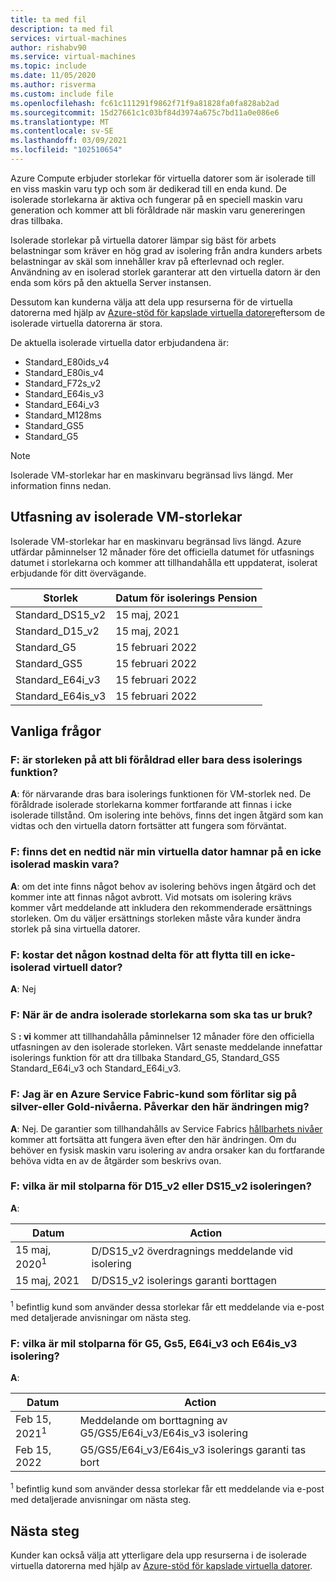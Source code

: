 ```yaml
---
title: ta med fil
description: ta med fil
services: virtual-machines
author: rishabv90
ms.service: virtual-machines
ms.topic: include
ms.date: 11/05/2020
ms.author: risverma
ms.custom: include file
ms.openlocfilehash: fc61c111291f9862f71f9a81828fa0fa828ab2ad
ms.sourcegitcommit: 15d27661c1c03bf84d3974a675c7bd11a0e086e6
ms.translationtype: MT
ms.contentlocale: sv-SE
ms.lasthandoff: 03/09/2021
ms.locfileid: "102510654"
---
```

Azure Compute erbjuder storlekar för virtuella datorer som är isolerade till en viss maskin varu typ och som är dedikerad till en enda kund. De isolerade storlekarna är aktiva och fungerar på en speciell maskin varu generation och kommer att bli föråldrade när maskin varu genereringen dras tillbaka.

Isolerade storlekar på virtuella datorer lämpar sig bäst för arbets belastningar som kräver en hög grad av isolering från andra kunders arbets belastningar av skäl som innehåller krav på efterlevnad och regler.  Användning av en isolerad storlek garanterar att den virtuella datorn är den enda som körs på den aktuella Server instansen. 


Dessutom kan kunderna välja att dela upp resurserna för de virtuella datorerna med hjälp av [Azure-stöd för kapslade virtuella datorer](https://azure.microsoft.com/blog/nested-virtualization-in-azure/)eftersom de isolerade virtuella datorerna är stora.

De aktuella isolerade virtuella dator erbjudandena är:
* Standard_E80ids_v4
* Standard_E80is_v4
* Standard_F72s_v2
* Standard_E64is_v3
* Standard_E64i_v3
* Standard_M128ms
* Standard_GS5
* Standard_G5


> [!NOTE]
> Isolerade VM-storlekar har en maskinvaru begränsad livs längd. Mer information finns nedan.

## <a name="deprecation-of-isolated-vm-sizes"></a>Utfasning av isolerade VM-storlekar

Isolerade VM-storlekar har en maskinvaru begränsad livs längd. Azure utfärdar påminnelser 12 månader före det officiella datumet för utfasnings datumet i storlekarna och kommer att tillhandahålla ett uppdaterat, isolerat erbjudande för ditt övervägande.

| Storlek | Datum för isolerings Pension | 
| --- | --- |
| Standard_DS15_v2 | 15 maj, 2021 |
| Standard_D15_v2  | 15 maj, 2021 |
| Standard_G5  | 15 februari 2022 |
| Standard_GS5  | 15 februari 2022 |
| Standard_E64i_v3  | 15 februari 2022 |
| Standard_E64is_v3  | 15 februari 2022 |


## <a name="faq"></a>Vanliga frågor
### <a name="q-is-the-size-going-to-get-retired-or-only-its-isolation-feature"></a>F: är storleken på att bli föråldrad eller bara dess isolerings funktion?
**A**: för närvarande dras bara isolerings funktionen för VM-storlek ned. De föråldrade isolerade storlekarna kommer fortfarande att finnas i icke isolerade tillstånd. Om isolering inte behövs, finns det ingen åtgärd som kan vidtas och den virtuella datorn fortsätter att fungera som förväntat.

### <a name="q-is-there-a-downtime-when-my-vm-lands-on-a-non-isolated-hardware"></a>F: finns det en nedtid när min virtuella dator hamnar på en icke isolerad maskin vara?
**A**: om det inte finns något behov av isolering behövs ingen åtgärd och det kommer inte att finnas något avbrott. Vid motsats om isolering krävs kommer vårt meddelande att inkludera den rekommenderade ersättnings storleken. Om du väljer ersättnings storleken måste våra kunder ändra storlek på sina virtuella datorer.  

### <a name="q-is-there-any-cost-delta-for-moving-to-a-non-isolated-virtual-machine"></a>F: kostar det någon kostnad delta för att flytta till en icke-isolerad virtuell dator?
**A**: Nej

### <a name="q-when-are-the-other-isolated-sizes-going-to-retire"></a>F: När är de andra isolerade storlekarna som ska tas ur bruk?
S **: vi** kommer att tillhandahålla påminnelser 12 månader före den officiella utfasningen av den isolerade storleken. Vårt senaste meddelande innefattar isolerings funktion för att dra tillbaka Standard_G5, Standard_GS5 Standard_E64i_v3 och Standard_E64i_v3.  

### <a name="q-im-an-azure-service-fabric-customer-relying-on-the-silver-or-gold-durability-tiers-does-this-change-impact-me"></a>F: Jag är en Azure Service Fabric-kund som förlitar sig på silver-eller Gold-nivåerna. Påverkar den här ändringen mig?
**A**: Nej. De garantier som tillhandahålls av Service Fabrics [hållbarhets nivåer](../articles/service-fabric/service-fabric-cluster-capacity.md#durability-characteristics-of-the-cluster) kommer att fortsätta att fungera även efter den här ändringen. Om du behöver en fysisk maskin varu isolering av andra orsaker kan du fortfarande behöva vidta en av de åtgärder som beskrivs ovan. 
 
### <a name="q-what-are-the-milestones-for-d15_v2-or-ds15_v2-isolation-retirement"></a>F: vilka är mil stolparna för D15_v2 eller DS15_v2 isoleringen? 
**A**: 
 
| Datum | Action |
|---|---| 
| 15 maj, 2020<sup>1</sup> | D/DS15_v2 överdragnings meddelande vid isolering| 
| 15 maj, 2021 | D/DS15_v2 isolerings garanti borttagen| 

<sup>1</sup> befintlig kund som använder dessa storlekar får ett meddelande via e-post med detaljerade anvisningar om nästa steg.  

### <a name="q-what-are-the-milestones-for-g5-gs5-e64i_v3-and-e64is_v3-isolation-retirement"></a>F: vilka är mil stolparna för G5, Gs5, E64i_v3 och E64is_v3 isolering? 
**A**: 
 
| Datum | Action |
|---|---|
| Feb 15, 2021<sup>1</sup> | Meddelande om borttagning av G5/GS5/E64i_v3/E64is_v3 isolering |
| Feb 15, 2022 | G5/GS5/E64i_v3/E64is_v3 isolerings garanti tas bort |

<sup>1</sup> befintlig kund som använder dessa storlekar får ett meddelande via e-post med detaljerade anvisningar om nästa steg.  

## <a name="next-steps"></a>Nästa steg

Kunder kan också välja att ytterligare dela upp resurserna i de isolerade virtuella datorerna med hjälp av [Azure-stöd för kapslade virtuella datorer](https://azure.microsoft.com/blog/nested-virtualization-in-azure/).
